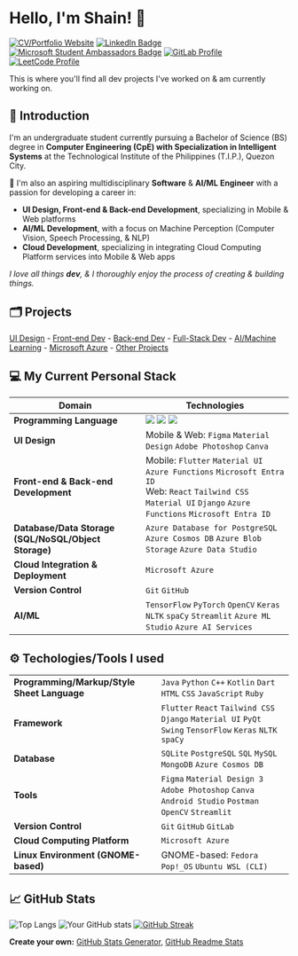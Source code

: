 # Hello, I'm Shain! 👋 
[![CV/Portfolio Website](https://img.shields.io/badge/CV/Portfolio-Visit%20My%20Website-4CAF50?style=flat&logo=web&logoColor=white&color=1C1C1C)](https://your-portfolio-website-url.com)
[![LinkedIn Badge](https://img.shields.io/badge/LinkedIn-Profile-0077B5?style=flat&logo=linkedin&logoColor=white&color=0D76A8)](https://www.linkedin.com/in/shain-sahagun/) 
[![Microsoft Student Ambassadors Badge](https://img.shields.io/badge/Microsoft%20Learn%20Student%20Ambassadors-Profile-0078D7?style=flat&logo=microsoft&logoColor=white&color=0078D7)](https://mvp.microsoft.com/en-US/studentambassadors/profile/29029057-9590-40b8-8798-a96fdadaa7d8)
[![GitLab Profile](https://img.shields.io/badge/GitLab-Profile-orange?style=flat&logo=gitlab&logoColor=white)](https://gitlab.com/m3mentomor1)
[![LeetCode Profile](https://img.shields.io/badge/LeetCode-Profile-FFA116?style=flat&logo=leetcode&logoColor=white&color=f5bb00)](https://leetcode.com/qsaqsahagun/)

This is where you'll find all dev projects I've worked on & am currently working on.
##
## 🙋 Introduction
I'm an undergraduate student currently pursuing a Bachelor of Science (BS) degree in **Computer Engineering (CpE) with Specialization in Intelligent Systems** at the Technological Institute of the Philippines (T.I.P.), Quezon City.

🚀 I'm also an aspiring multidisciplinary **Software** & **AI/ML** **Engineer** with a passion for developing a career in:
- **UI Design, Front-end & Back-end Development**, specializing in Mobile & Web platforms
- **AI/ML Development**, with a focus on Machine Perception (Computer Vision, Speech Processing, & NLP)
- **Cloud Development**, specializing in integrating Cloud Computing Platform services into Mobile & Web apps

*I love all things **dev**, & I thoroughly enjoy the process of creating & building things.*
##
## 🗂️ Projects
[UI Design]() - [Front-end Dev]() - [Back-end Dev]() - [Full-Stack Dev]() - [AI/Machine Learning](https://github.com/m3mentomor1/m3mentomor1/blob/main/AI%5CML.md) - [Microsoft Azure]() - [Other Projects](https://github.com/m3mentomor1/m3mentomor1/blob/main/OtherProjects.md) 
##
## 💻 My Current Personal Stack
| Domain | Technologies |
|--------|--------------|
| **Programming Language** | <img src="https://img.shields.io/badge/python-%233776AB.svg?&style=for-the-badge&logo=python&logoColor=white" /> <img src="https://img.shields.io/badge/javascript-%23F7DF1E.svg?&style=for-the-badge&logo=javascript&logoColor=black" /> <img src="https://img.shields.io/badge/dart-%230175C2.svg?&style=for-the-badge&logo=dart&logoColor=white" /> |
| **UI Design** | Mobile & Web: ``Figma`` ``Material Design`` ``Adobe Photoshop`` ``Canva`` |
| **Front-end & Back-end Development** | Mobile: ``Flutter`` ``Material UI`` ``Azure Functions`` ``Microsoft Entra ID`` <br> Web: ``React`` ``Tailwind CSS`` ``Material UI`` ``Django`` ``Azure Functions`` ``Microsoft Entra ID`` |
| **Database/Data Storage (SQL/NoSQL/Object Storage)** | ``Azure Database for PostgreSQL`` ``Azure Cosmos DB`` ``Azure Blob Storage`` ``Azure Data Studio`` |
| **Cloud Integration & Deployment** | ``Microsoft Azure`` |
| **Version Control** | ``Git`` ``GitHub`` |
| **AI/ML** | ``TensorFlow`` ``PyTorch`` ``OpenCV`` ``Keras`` ``NLTK`` ``spaCy`` ``Streamlit`` ``Azure ML Studio`` ``Azure AI Services`` |
##
## ⚙️ Techologies/Tools I used
|              |                                                                        |
|-----------------------------|--------------------------------------------------------------------------------------------------|
| **Programming/Markup/Style Sheet Language** | ``Java`` ``Python`` ``C++`` ``Kotlin`` ``Dart`` ``HTML`` ``CSS`` ``JavaScript`` ``Ruby`` |
| **Framework** | ``Flutter`` ``React`` ``Tailwind CSS`` ``Django`` ``Material UI`` ``PyQt`` ``Swing`` ``TensorFlow`` ``Keras`` ``NLTK`` ``spaCy`` |
| **Database** | ``SQLite`` ``PostgreSQL`` ``SQL`` ``MySQL`` ``MongoDB`` ``Azure Cosmos DB`` |
| **Tools** | ``Figma`` ``Material Design 3`` ``Adobe Photoshop`` ``Canva`` ``Android Studio`` ``Postman`` ``OpenCV`` ``Streamlit`` |
| **Version Control** | ``Git`` ``GitHub`` ``GitLab`` |
| **Cloud Computing Platform** | ``Microsoft Azure`` |
| **Linux Environment (GNOME-based)** | GNOME-based: ``Fedora`` ``Pop!_OS`` ``Ubuntu WSL (CLI)`` |
##
## 📈 GitHub Stats
![Top Langs](https://github-readme-stats.vercel.app/api/top-langs/?username=m3mentomor1&layout=compact&theme=rose_pine)
![Your GitHub stats](https://github-readme-stats.vercel.app/api?username=m3mentomor1&show_icons=true&hide_title=true&hide=prs&count_private=true&theme=rose_pine)
[![GitHub Streak](http://github-readme-streak-stats.herokuapp.com?user=m3mentomor1&theme=rose_pine)](https://git.io/streak-stats) 

**Create your own:** [GitHub Stats Generator](https://github.com/omsimos/github-stats-generator), [GitHub Readme Stats](https://github.com/anuraghazra/github-readme-stats)

